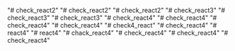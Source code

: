 "# check_react2" 
"# check_react2" 
"# check_react2" 
"# check_react3" 
"# check_react3" 
"# check_react3" 
"# check_react4" 
"# check_react4" 
"# check_react4" 
"# check_react4" 
"# check4_react" 
"# check_react4" 
"# react4" 
"# react4" 
"# chack_react4" 
"# check_react4" 
"# check_react4" 
"# check_react4" 

